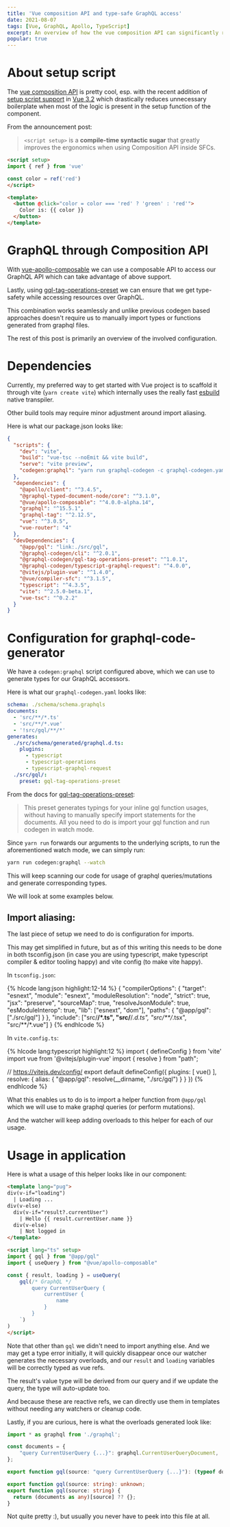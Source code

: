 ```yaml
---
title: 'Vue composition API and type-safe GraphQL access'
date: 2021-08-07
tags: [Vue, GraphQL, Apollo, TypeScript]
excerpt: An overview of how the vue composition API can significantly reduce the boilerplate around GraphQL integration
popular: true
---
```


# About setup script


The [vue composition API](https://v3.vuejs.org/guide/composition-api-introduction.html) is pretty cool, esp. with the recent addition of [setup script support](https://github.com/vuejs/rfcs/blob/master/active-rfcs/0040-script-setup.md) in [Vue 3.2](https://blog.vuejs.org/posts/vue-3.2.html) which drastically reduces unnecessary boilerplate when most of the logic is present in the setup function of the component.

From the announcement post:

> `<script setup>` is a **compile-time syntactic sugar** that greatly improves the ergonomics when using Composition API inside SFCs.

```html
<script setup>
import { ref } from 'vue'

const color = ref('red')
</script>

<template>
  <button @click="color = color === 'red' ? 'green' : 'red'">
    Color is: {{ color }}
  </button>
</template>
```

# GraphQL through Composition API

With [vue-apollo-composable](https://v4.apollo.vuejs.org/) we can use a composable API to access our GraphQL API which can take advantage of above support.

Lastly, using [gql-tag-operations-preset](https://www.graphql-code-generator.com/docs/presets/gql-tag-operations) we can ensure that we get type-safety while accessing resources over GraphQL.

This combination works seamlessly and unlike previous codegen based approaches doesn't require us to manually import types or functions generated from graphql files.

The rest of this post is primarily an overview of the involved configuration.

# Dependencies

Currently, my preferred way to get started with Vue project is to scaffold it through vite (`yarn create vite`) which internally uses the really fast [esbuild](https://github.com/evanw/esbuild) native transpiler.

Other build tools may require minor adjustment around import aliasing.

Here is what our package.json looks like:

```json
{
  "scripts": {
    "dev": "vite",
    "build": "vue-tsc --noEmit && vite build",
    "serve": "vite preview",
    "codegen:graphql": "yarn run graphql-codegen -c graphql-codegen.yaml"
  },
  "dependencies": {
    "@apollo/client": "^3.4.5",
    "@graphql-typed-document-node/core": "^3.1.0",
    "@vue/apollo-composable": "^4.0.0-alpha.14",
    "graphql": "^15.5.1",
    "graphql-tag": "^2.12.5",
    "vue": "^3.0.5",
    "vue-router": "4"
  },
  "devDependencies": {
    "@app/gql": "link:./src/gql",
    "@graphql-codegen/cli": "^2.0.1",
    "@graphql-codegen/gql-tag-operations-preset": "^1.0.1",
    "@graphql-codegen/typescript-graphql-request": "^4.0.0",
    "@vitejs/plugin-vue": "^1.4.0",
    "@vue/compiler-sfc": "^3.1.5",
    "typescript": "^4.3.5",
    "vite": "^2.5.0-beta.1",
    "vue-tsc": "^0.2.2"
  }
}
```

# Configuration for graphql-code-generator

We have a `codegen:graphql` script configured above, which we can use to generate types for our GraphQL accessors.

Here is what our `graphql-codegen.yaml` looks like:

```yaml
schema: ./schema/schema.graphqls
documents:
  - 'src/**/*.ts'
  - 'src/**/*.vue'
  - '!src/gql/**/*'
generates:
  ./src/schema/generated/graphql.d.ts:
    plugins:
      - typescript
      - typescript-operations
      - typescript-graphql-request
  ./src/gql/:
    preset: gql-tag-operations-preset
```

From the docs for [gql-tag-operations-preset](https://www.graphql-code-generator.com/docs/presets/gql-tag-operations):

> This preset generates typings for your inline gql function usages, without having to manually specify import statements for the documents. All you need to do is import your gql function and run codegen in watch mode.

Since `yarn run` forwards our arguments to the underlying scripts, to run the aforementioned watch mode, we can simply run:

```sh
yarn run codegen:graphql --watch
```

This will keep scanning our code for usage of graphql queries/mutations and generate corresponding types.

We will look at some examples below.

## Import aliasing:

The last piece of setup we need to do is configuration for imports.

This may get simplified in future, but as of this writing this needs to be done in both tsconfig.json (in case you are using typescript,  make typescript compiler & editor tooling happy) and vite config (to make vite happy).

In `tsconfig.json`:

{% hlcode lang:json highlight:12-14 %}
{
  "compilerOptions": {
    "target": "esnext",
    "module": "esnext",
    "moduleResolution": "node",
    "strict": true,
    "jsx": "preserve",
    "sourceMap": true,
    "resolveJsonModule": true,
    "esModuleInterop": true,
    "lib": ["esnext", "dom"],
    "paths": {
      "@app/gql": ["./src/gql"]
    }
  },
  "include": ["src/**/*.ts", "src/**/*.d.ts", "src/**/*.tsx", "src/**/*.vue"]
}
{% endhlcode %}

In `vite.config.ts`:

{% hlcode lang:typescript highlight:12 %}
import { defineConfig } from 'vite'
import vue from '@vitejs/plugin-vue'
import { resolve } from "path";

// https://vitejs.dev/config/
export default defineConfig({
  plugins: [
    vue()
  ],
  resolve: {
    alias: {
      "@app/gql": resolve(__dirname, "./src/gql")
    }
  }
})
{% endhlcode %}

What this enables us to do is to import a helper function from `@app/gql` which we will use to make graphql queries (or perform mutations).

And the watcher will keep adding overloads to this helper for each of our usage.

# Usage in application

Here is what a usage of this helper looks like in our component:

```html
<template lang="pug">
div(v-if="loading")
  | Loading ...
div(v-else)
  div(v-if="result?.currentUser")
    | Hello {{ result.currentUser.name }}
  div(v-else)
    | Not logged in
</template>

<script lang="ts" setup>
import { gql } from "@app/gql"
import { useQuery } from "@vue/apollo-composable"

const { result, loading } = useQuery(
    gql(/* GraphQL */ `
        query CurrentUserQuery {
            currentUser {
                name
            }
        }
    `)
)
</script>
```

Note that other than `gql` we didn't need to import anything else. And we may get a type error initially, it will quickly disappear once our watcher generates the necessary overloads, and our `result` and `loading` variables will be correctly typed as vue refs.

The result's value type will be derived from our query and if we update the query, the type will auto-update too.

And because these are reactive refs, we can directly use them in templates without needing any watchers or cleanup code.

Lastly, if you are curious, here is what the overloads generated look like:

```typescript
import * as graphql from './graphql';

const documents = {
    "query CurrentUserQuery {...}": graphql.CurrentUserQueryDocument,
};

export function gql(source: "query CurrentUserQuery {...}"): (typeof documents)["query CurrentUserQuery {...}"];

export function gql(source: string): unknown;
export function gql(source: string) {
  return (documents as any)[source] ?? {};
}
```

Not quite pretty :), but usually you never have to peek into this file at all.
